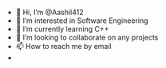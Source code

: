 - 👋 Hi, I’m @Aashil412
- 👀 I’m interested in Software Engineering 
- 🌱 I’m currently learning C++
- 💞️ I’m looking to collaborate on any projects
- 📫 How to reach me by email
- 

<!---
Aashil412/Aashil412 is a ✨ special ✨ repository because its `README.md` (this file) appears on your GitHub profile.
You can click the Preview link to take a look at your changes.
--->
